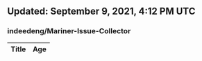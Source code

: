 ## Updated: September 9, 2021, 4:12 PM UTC


### indeedeng/Mariner-Issue-Collector
|**Title**|**Age**|
|:----|:----|